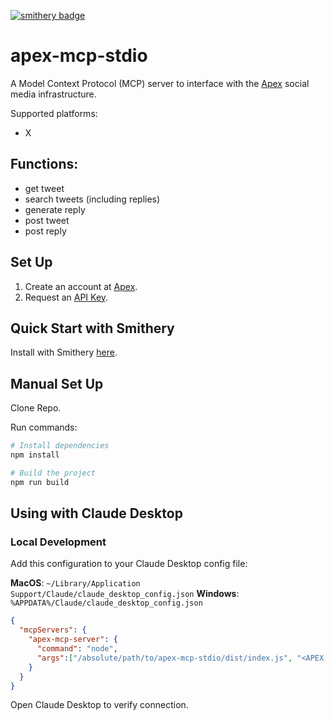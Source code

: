 [![smithery badge](https://smithery.ai/badge/@xonack/apex-mcp)](https://smithery.ai/server/@xonack/apex-mcp)

# apex-mcp-stdio

A Model Context Protocol (MCP) server to interface with the [Apex](https://apexagents.ai) social media infrastructure.

Supported platforms:
- X

## Functions:
- get tweet
- search tweets (including replies)
- generate reply
- post tweet
- post reply

## Set Up

1. Create an account at [Apex](https://apexagents.ai).
2. Request an [API Key](https://t.me/xonack).

## Quick Start with Smithery

Install with Smithery [here](https://smithery.ai/server/@xonack/apex-mcp).

## Manual Set Up

Clone Repo.

Run commands:

```bash
# Install dependencies
npm install

# Build the project
npm run build

```

## Using with Claude Desktop

### Local Development

Add this configuration to your Claude Desktop config file:

**MacOS**: `~/Library/Application Support/Claude/claude_desktop_config.json`
**Windows**: `%APPDATA%/Claude/claude_desktop_config.json`

```json
{
  "mcpServers": {
    "apex-mcp-server": {
      "command": "node",
      "args":["/absolute/path/to/apex-mcp-stdio/dist/index.js", "<APEX API KEY>", "<APEX URL>"]
    }
  }
}
```

Open Claude Desktop to verify connection.
